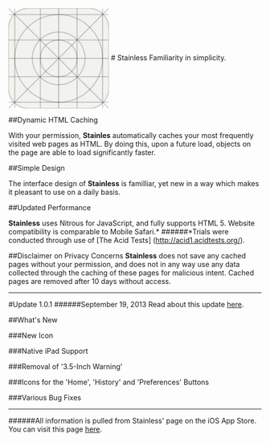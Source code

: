 <img src="Placeholder Icon.png" width="200" height="200" align="center" /> 
# Stainless
Familiarity in simplicity.

##Dynamic HTML Caching

With your permission, **Stainles** automatically caches your most frequently visited web pages as HTML. By doing this, upon a future load, objects on the page are able to load significantly faster.

##Simple Design

The interface design of **Stainless** is familliar, yet new in a way which makes it pleasant to use on a daily basis. 

##Updated Performance

**Stainless** uses Nitrous for JavaScript, and fully supports HTML 5. Website compatibility is comparable to Mobile Safari.*
######*Trials were conducted through use of [The Acid Tests] (http://acid1.acidtests.org/).

##Disclaimer on Privacy Concerns
**Stainless** does not save any cached pages without your permission, and does not in any way use any data collected through the caching of these pages for malicious intent. Cached pages are removed after 10 days without access.

---------------------------------------------------------------------------------------------------------------------

#Update 1.0.1
######September 19, 2013
Read about this update [here](https://itunes.apple.com/us/app/stainless-browser/id674154689?mt=8).

##What's New

###New Icon

###Native iPad Support

###Removal of '3.5-Inch Warning'

###Icons for the 'Home', 'History' and 'Preferences' Buttons

###Various Bug Fixes

---------------------------------------------------------------------------------------------------------------------

######All information is pulled from Stainless' page on the iOS App Store. You can visit this page [here](https://itunes.apple.com/us/app/stainless-browser/id674154689?mt=8).
